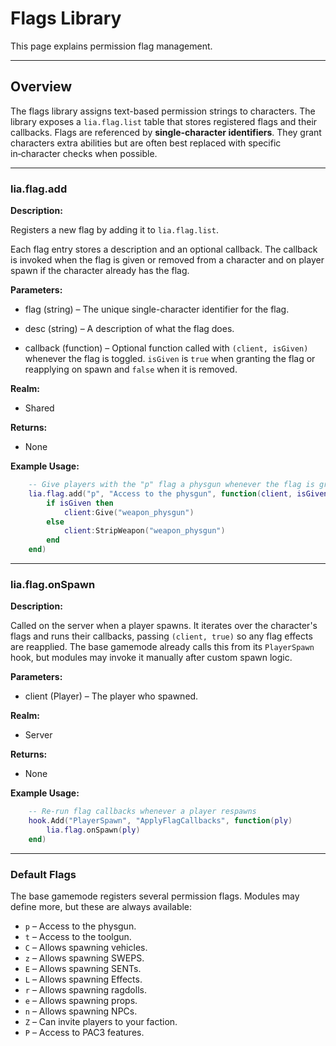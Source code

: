 # Flags Library

This page explains permission flag management.

---

## Overview

The flags library assigns text-based permission strings to characters. The library exposes a `lia.flag.list` table that stores registered flags and their callbacks. Flags are referenced by **single-character identifiers**. They grant characters extra abilities but are often best replaced with specific in‑character checks when possible.

---

### lia.flag.add

**Description:**

Registers a new flag by adding it to `lia.flag.list`.

Each flag entry stores a description and an optional callback. The callback is invoked when the flag is given or removed from a character and on player spawn if the character already has the flag.

**Parameters:**

* flag (string) – The unique single-character identifier for the flag.


* desc (string) – A description of what the flag does.


* callback (function) – Optional function called with `(client, isGiven)` whenever the flag is toggled. `isGiven` is `true` when granting the flag or reapplying on spawn and `false` when it is removed.


**Realm:**

* Shared


**Returns:**

* None


**Example Usage:**

```lua
    -- Give players with the "p" flag a physgun whenever the flag is granted.
    lia.flag.add("p", "Access to the physgun", function(client, isGiven)
        if isGiven then
            client:Give("weapon_physgun")
        else
            client:StripWeapon("weapon_physgun")
        end
    end)
```

---

### lia.flag.onSpawn

**Description:**

Called on the server when a player spawns. It iterates over the character's flags and runs
their callbacks, passing `(client, true)` so any flag effects are reapplied. The base
gamemode already calls this from its `PlayerSpawn` hook, but modules may invoke it manually
after custom spawn logic.

**Parameters:**

* client (Player) – The player who spawned.


**Realm:**

* Server


**Returns:**

* None


**Example Usage:**

```lua
    -- Re-run flag callbacks whenever a player respawns
    hook.Add("PlayerSpawn", "ApplyFlagCallbacks", function(ply)
        lia.flag.onSpawn(ply)
    end)
```

---

### Default Flags

The base gamemode registers several permission flags. Modules may define more,
but these are always available:

* `p` – Access to the physgun.
* `t` – Access to the toolgun.
* `C` – Allows spawning vehicles.
* `z` – Allows spawning SWEPS.
* `E` – Allows spawning SENTs.
* `L` – Allows spawning Effects.
* `r` – Allows spawning ragdolls.
* `e` – Allows spawning props.
* `n` – Allows spawning NPCs.
* `Z` – Can invite players to your faction.
* `P` – Access to PAC3 features.
